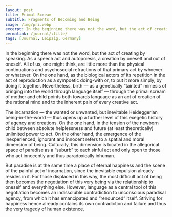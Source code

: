 ```yaml
---
layout: post
title: Primal Scream
subtitle: Fragments of Becoming and Being
image: /img/pri.webp
excerpt: In the beginning there was not the word, but the act of creating by speaking. As a speech act and autopoiesis, a creation by oneself and out of oneself. All of us, one might think, are little more than the physical continuations and psychosocial refractions of that primary act by whoever or whatever. On the one hand, as the biological actors of its repetition in the act of reproduction as a sympoetic doing-with or, to put it more simply, by doing it together. Nevertheless, birth — as a genetically “tainted” mimesis of bringing into the world through language itself — through the primal scream of mother and child points both towards language as an act of creation of the rational mind and to the inherent pain of every creative act.
permalink: /journal/:title/
tags: [Journal, Leipzig, Germany]
---
```


In the beginning there was not the word, but the act of creating by speaking. As a speech act and autopoiesis, a creation by oneself and out of oneself. All of us, one might think, are little more than the physical continuations and psychosocial refractions of that primary act by whoever or whatever. On the one hand, as the biological actors of its repetition in the act of reproduction as a sympoetic doing-with or, to put it more simply, by doing it together. Nevertheless, birth — as a genetically “tainted” mimesis of bringing into the world through language itself — through the primal scream of mother and child points both towards language as an act of creation of the rational mind and to the inherent pain of every creative act.

The incarnation — the wanted or unwanted, but inevitable Heideggerian being-in-the-world — thus opens up a further level of this exegetic history of agency and creations. On the one hand, in the tension of the newborn child between absolute helplessness and future (at least theoretically) unlimited power to act. On the other hand, the emergence of the inexperienced, ignorant and innocent refers to a spatial and moral dimension of being. Culturally, this dimension is located in the allegorical space of paradise as a “suburb” to each sinful act and only open to those who act innocently and thus paradoxically inhuman.

But paradise is at the same time a place of eternal happiness and the scene of the painful act of incarnation, since the inevitable expulsion already resides in it. For those displaced in this way, the most difficult act of being then becomes the negotiation of this very being via the relationship to oneself and everything else. However, language as a central tool of this negotiation becomes an indissoluble contradiction to unconscious paradisal agency, from which it has emancipated and “renounced” itself. Striving for happiness hence already contains its own contradiction and failure and thus the very tragedy of human existence.
